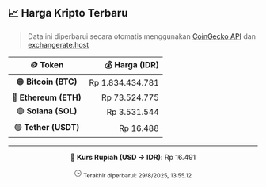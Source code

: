 

<!-- HARGA_KRIPTO -->
## 📈 Harga Kripto Terbaru

> Data ini diperbarui secara otomatis menggunakan [CoinGecko API](https://www.coingecko.com/) dan [exchangerate.host](https://exchangerate.host/)

<div align="center">

| 🪙 Token | 💰 Harga (IDR) |
|:------:|---------------:|
| 🟠 **Bitcoin (BTC)**   | Rp 1.834.434.781 |
| 🔵 **Ethereum (ETH)**  | Rp 73.524.775 |
| 🟣 **Solana (SOL)**    | Rp 3.531.544 |
| 🟢 **Tether (USDT)**   | Rp 16.488 |

---

💱 **Kurs Rupiah (USD → IDR)**: Rp 16.491

🕒 <sub>Terakhir diperbarui: 29/8/2025, 13.55.12</sub>

</div>
<!-- /HARGA_KRIPTO -->